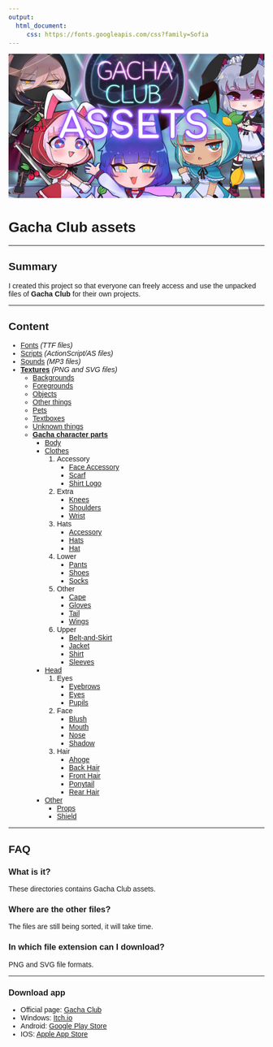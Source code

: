 ```yaml
---
output: 
  html_document:
     css: https://fonts.googleapis.com/css?family=Sofia
---
```

<style>
    body {
  font-family: "Sofia", sans-serif;
}
</style>
![banner](title.jpg)
# Gacha Club assets
---

## Summary
I created this project so that everyone can freely access and use the unpacked files of **Gacha Club** for their own projects.


---
## Content
- [Fonts](Fonts/) *(TTF files)*
- [Scripts](Scripts/) *(ActionScript/AS files)*
- [Sounds](Sounds/) *(MP3 files)*
- **<u>Textures</u>** *(PNG and SVG files)*
    - [Backgrounds](Textures/Backgrounds/)
    - [Foregrounds](Textures/Foregrounds/)
    - [Objects](Textures/Objects/)
    - [Other things](Textures/Other%20things/)
    - [Pets](Textures/Pets/)
    - [Textboxes](Textures/Textboxes/)
    - [Unknown things](Textures/Unknown%20things/)
    - [<u>**Gacha character parts**</u>](Textures/Gacha%20character%20parts/)
        - [Body](Textures/Gacha%20character%20parts/Body/)
        - <u>Clothes</u>
            1. Accessory
                - [Face Accessory](Textures/Gacha%20character%20parts/Clothes/Accessory/Face%20Accessory/)
                - [Scarf](Textures/Gacha%20character%20parts/Clothes/Accessory/Scarf/)
                - [Shirt Logo](Textures/Gacha%20character%20parts/Clothes/Accessory/Shirt%20Logo/)
            2. Extra
                - [Knees](Textures/Gacha%20character%20parts/Clothes/Extra/Knees/)
                - [Shoulders](Textures/Gacha%20character%20parts/Clothes/Extra/Shoulders/)
                - [Wrist](Textures/Gacha%20character%20parts/Clothes/Extra/Wrist/)
            3. Hats
                - [Accessory](Textures/Gacha%20character%20parts/Clothes/Hats/Accessory/)
                - [Hats](Textures/Gacha%20character%20parts/Clothes/Hats/Glasses/)
                - [Hat](Textures/Gacha%20character%20parts/Clothes/Hats/Hat/)
            4. Lower
                - [Pants](Textures/Gacha%20character%20parts/Clothes/Lower/Pants/)
                - [Shoes](Textures/Gacha%20character%20parts/Clothes/Lower/Shoes/)
                - [Socks](Textures/Gacha%20character%20parts/Clothes/Lower/Socks/)
            5. Other
                - [Cape](Textures/Gacha%20character%20parts/Clothes/Other/Cape/)
                - [Gloves](Textures/Gacha%20character%20parts/Clothes/Other/Gloves/)
                - [Tail](Textures/Gacha%20character%20parts/Clothes/Other/Tail/)
                - [Wings](Textures/Gacha%20character%20parts/Clothes/Other/Wings/)
            6. Upper
                - [Belt-and-Skirt](Textures/Gacha%20character%20parts/Clothes/Upper/Belt-and-Skirt/)
                - [Jacket](Textures/Gacha%20character%20parts/Clothes/Upper/Jacket/)
                - [Shirt](Textures/Gacha%20character%20parts/Clothes/Upper/Shirt/)
                - [Sleeves](Textures/Gacha%20character%20parts/Clothes/Upper/Sleeves/)
        - <u>Head</u>
            1. Eyes
                - [Eyebrows](Textures/Gacha%20character%20parts/Head/Eyes/Eyebrows/)
                - [Eyes](Textures/Gacha%20character%20parts/Head/Eyes/Eyes/)
                - [Pupils](Textures/Gacha%20character%20parts/Head/Eyes/Pupils/)
            2. Face
                - [Blush](Textures/Gacha%20character%20parts/Head/Face/Blush/)
                - [Mouth](Textures/Gacha%20character%20parts/Head/Face/Mouth/)
                - [Nose](Textures/Gacha%20character%20parts/Head/Face/Nose/)
                - [Shadow](Textures/Gacha%20character%20parts/Head/Face/Shadow/)
            3. Hair
                - [Ahoge](Textures/Gacha%20character%20parts/Head/Hair/Ahoge/)
                - [Back Hair](Textures/Gacha%20character%20parts/Head/Hair/Back%20Hair/)
                - [Front Hair](Textures/Gacha%20character%20parts/Head/Hair/Front%20Hair/)
                - [Ponytail](Textures/Gacha%20character%20parts/Head/Hair/Ponytail/)
                - [Rear Hair](Textures/Gacha%20character%20parts/Head/Hair/Rear%20Hair/)
        - <u>Other</u>
            - [Props](Textures/Gacha%20character%20parts/Other/Props/)
            - [Shield](Textures/Gacha%20character%20parts/Other/Shield/)

---
## FAQ

### What is it?
These directories contains Gacha Club assets.

### Where are the other files?
The files are still being sorted, it will take time.

### In which file extension can I download?
PNG and SVG file formats.

---
### Download app
- Official page: [Gacha Club](https://gacha.club/)
- Windows: [Itch.io](https://lunime.itch.io/gacha-club)
- Android: [Google Play Store](https://play.google.com/store/apps/details?id=air.com.lunime.gachaclub)
- IOS: [Apple App Store](https://apps.apple.com/us/app/gacha-club/id1527025761)

